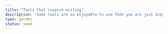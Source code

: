 ```yaml
---
title: "Tools that inspire writing"
description: "Some tools are so enjoyable to use that you are just inspired to write."
type: garden
status: seed
---
```

